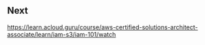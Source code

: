 #

## Next

https://learn.acloud.guru/course/aws-certified-solutions-architect-associate/learn/iam-s3/iam-101/watch